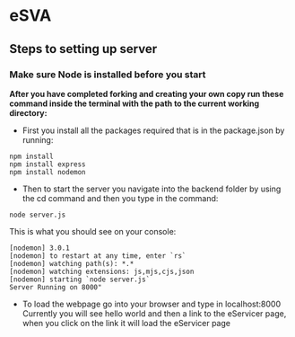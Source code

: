 # eSVA

## Steps to setting up server

### Make sure Node is installed before you start ###

**After you have completed forking and creating your own copy run these command inside the terminal with the path to the current working directory:**
- First you install all the packages required that is in the package.json by running:
 ```console
npm install
npm install express
npm install nodemon
```
- Then to start the server you navigate into the backend folder by using the cd command and then you type in the command:
```console
node server.js
```

This is what you should see on your console:
```console
[nodemon] 3.0.1
[nodemon] to restart at any time, enter `rs`
[nodemon] watching path(s): *.*
[nodemon] watching extensions: js,mjs,cjs,json
[nodemon] starting `node server.js`
Server Running on 8000"
```

- To load the webpage go into your browser and type in localhost:8000
Currently you will see hello world and then a link to the eServicer page, when you click on the link it will load the eServicer page
